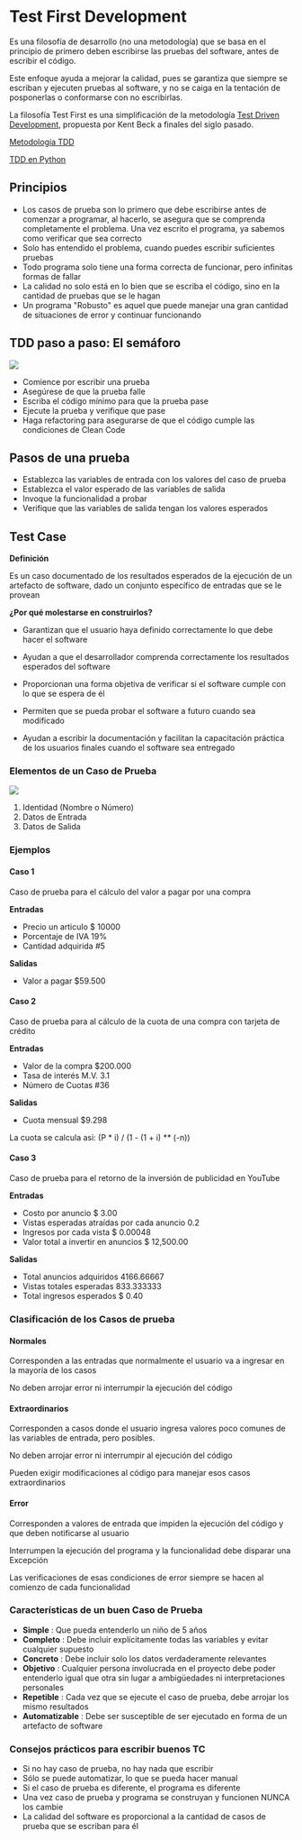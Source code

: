 # Test First Development

Es una filosofía de desarrollo (no una metodología) que se basa en el principio de primero deben escribirse las pruebas del software, antes de escribir el código.

Este enfoque ayuda a mejorar la calidad, pues se garantiza que siempre se escriban y ejecuten pruebas al software, y no se caiga en la tentación de posponerlas o conformarse con no escribirlas.

La filosofía Test First es una simplificación de la metodología [Test Driven Development](https://en.wikipedia.org/wiki/Test-driven_development), propuesta por Kent Beck a finales del siglo pasado.


[Metodología TDD](https://testdriven.io/test-driven-development/)

[TDD en Python](https://docs.python.org/3/library/unittest.html)


## Principios

-	Los casos de prueba son lo primero que debe escribirse antes de comenzar a programar, al hacerlo, se asegura que se comprenda completamente el problema. Una vez escrito el programa, ya sabemos como verificar que sea correcto
- Solo has entendido el problema, cuando puedes escribir suficientes pruebas
- Todo programa solo tiene una forma correcta de funcionar, pero infinitas formas de fallar
- La calidad no solo está en lo bien que se escriba el código, sino en la cantidad de pruebas que se le hagan
- Un programa "Robusto" es aquel que puede manejar una gran cantidad de situaciones de error y continuar funcionando 


## TDD paso a paso: El semáforo 

[![](https://mermaid.ink/img/pako:eNpVkUFOwzAQRa8y8rpdUGDjBVJF2bEqrJClysST1MKxw9gGVVVPxRG4GJM4SUkW0cz_T3_s8VlUwaCQIiadcGd1Q7pdf22UB_6MJaySDR6e98oPWuV0jDusgdBAbZ2TXCydhhB98YZy6Z7QufBd7FKPyVBr60DCBrYRm0ya4DMjq85hATqOYOBuBg4MHFgdfcJaVykQM_ewH5tF-nr9MKXcwlOsyL5bgsffH2Ob8G9Iz9EcsMjurfGkN7DlCzZ80OzhFWMqaPkPFy7ktKFRGyZcNzOq84BpKb0lVqJFarU1_ETnXlMiHbFFJSSXRtOHEspfmNM5hZeTr4RMlHElKOTmKCSvL3KXO3N931nttH8LYeovf4p3rmM?type=png)](https://mermaid.live/edit#pako:eNpVkUFOwzAQRa8y8rpdUGDjBVJF2bEqrJClysST1MKxw9gGVVVPxRG4GJM4SUkW0cz_T3_s8VlUwaCQIiadcGd1Q7pdf22UB_6MJaySDR6e98oPWuV0jDusgdBAbZ2TXCydhhB98YZy6Z7QufBd7FKPyVBr60DCBrYRm0ya4DMjq85hATqOYOBuBg4MHFgdfcJaVykQM_ewH5tF-nr9MKXcwlOsyL5bgsffH2Ob8G9Iz9EcsMjurfGkN7DlCzZ80OzhFWMqaPkPFy7ktKFRGyZcNzOq84BpKb0lVqJFarU1_ETnXlMiHbFFJSSXRtOHEspfmNM5hZeTr4RMlHElKOTmKCSvL3KXO3N931nttH8LYeovf4p3rmM)

- Comience por escribir una prueba 
- Asegúrese de que la prueba falle
- Escriba el código mínimo para que la prueba pase
- Ejecute la prueba y verifique que pase
- Haga refactoring para asegurarse de que el código cumple las condiciones de Clean Code

## Pasos de una prueba
- Establezca las variables de entrada con los valores del caso de prueba
- Establezca el valor esperado de las variables de salida
- Invoque la funcionalidad a probar
- Verifique que las variables de salida tengan los valores esperados
 

## Test Case

**Definición**

Es un caso documentado de los resultados esperados de la ejecución de un artefacto de software, dado un conjunto específico de entradas que se le provean

**¿Por qué molestarse en construirlos?**

- Garantizan que el usuario haya definido correctamente lo que debe hacer el software 

- Ayudan a que el desarrollador comprenda correctamente los resultados esperados del software
 
- Proporcionan una forma objetiva de verificar si el software cumple con lo que se espera de él
 
- Permiten que se pueda probar el software a futuro cuando sea modificado
 
- Ayudan a escribir la documentación y facilitan la capacitación práctica de los usuarios finales cuando el software sea entregado

### Elementos de un Caso de Prueba

[![](https://mermaid.ink/img/pako:eNo9jDsKwzAQBa8itrLBvoCKVEmXIsRdULNI6w9IWrNeEYLx3SNCkm5meLwdPAcCC2Pkp59R1FzvLl-yCgY0fX8yN2FPGzfNF9r2kweMS0DoIJEkXEL92F02xoHOlMiBrRhoxBLVgctHnWJRHl7Zg1Up1IFwmWawI8atWlkDKp0XnATTv66YH8w_P95cDTvA?type=png)](https://mermaid.live/edit#pako:eNo9jDsKwzAQBa8itrLBvoCKVEmXIsRdULNI6w9IWrNeEYLx3SNCkm5meLwdPAcCC2Pkp59R1FzvLl-yCgY0fX8yN2FPGzfNF9r2kweMS0DoIJEkXEL92F02xoHOlMiBrRhoxBLVgctHnWJRHl7Zg1Up1IFwmWawI8atWlkDKp0XnATTv66YH8w_P95cDTvA)

1. Identidad (Nombre o Número)
2. Datos de Entrada
3. Datos de Salida

### Ejemplos

#### Caso 1

Caso de prueba para el cálculo del valor a pagar por una compra

**Entradas**

- Precio un articulo $ 10000
- Porcentaje de IVA 19%
- Cantidad adquirida #5

**Salidas**

- Valor a pagar $59.500

#### Caso 2

Caso de prueba para al cálculo de la cuota de una compra con tarjeta de crédito

**Entradas**

- Valor de la compra $200.000
- Tasa de interés M.V. $3.1%$
- Número de Cuotas #36

**Salidas**

- Cuota mensual $9.298

La cuota se calcula asi: (P * i) / (1 - (1 + i) ** (-n))

#### Caso 3        

Caso de prueba para el retorno de la inversión de publicidad en YouTube

**Entradas**

- Costo por anuncio   $            3.00 
- Vistas esperadas atraídas por cada anuncio   0.2
- Ingresos por cada vista    $            0.00048 
- Valor total a invertir en anuncios   $  12,500.00 

**Salidas**
- Total anuncios adquiridos  4166.66667 
- Vistas totales esperadas  833.333333
- Total ingresos esperados   $            0.40     

### Clasificación de los Casos de prueba 

#### Normales

Corresponden a las entradas que normalmente el usuario va a ingresar en la mayoría de los casos

No deben arrojar error ni interrumpir la ejecución del código

#### Extraordinarios

Corresponden a casos donde el usuario ingresa valores poco comunes de las variables de entrada, pero posibles.

No deben arrojar error ni interrumpir al ejecución del código

Pueden exigir modificaciones al código para manejar esos casos extraordinarios

#### Error

Corresponden a valores de entrada que impiden la ejecución del código y que deben notificarse al usuario

Interrumpen la ejecución del programa y la funcionalidad debe disparar una Excepción

Las verificaciones de esas condiciones de error siempre se hacen al comienzo de cada funcionalidad


### Características de un buen Caso de Prueba
			
- **Simple** : Que pueda entenderlo un niño de 5 años
- **Completo** : Debe incluir explícitamente todas las variables y evitar cualquier supuesto 
- **Concreto** : Debe incluir solo los datos verdaderamente relevantes
- **Objetivo** : Cualquier persona involucrada en el proyecto debe poder entenderlo igual que otra sin lugar a ambigüedades ni interpretaciones personales
- **Repetible** : Cada vez que se ejecute el caso de prueba, debe arrojar los mismo resultados
- **Automatizable** : Debe ser susceptible de ser ejecutado en forma de un artefacto de software

### Consejos prácticos para escribir buenos TC

- Si no hay caso de prueba, no hay nada que escribir
- Sólo se puede automatizar, lo que se pueda hacer manual
- Si el caso de prueba es diferente, el programa es diferente
- Una vez caso de prueba y programa se construyan y funcionen NUNCA los cambie
- La calidad del software es proporcional a la cantidad de casos de prueba que se escriban para él
